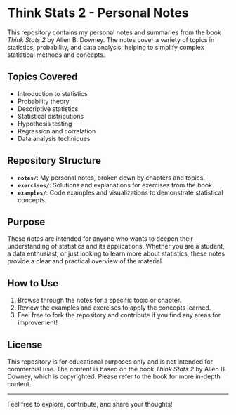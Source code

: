 # Think Stats 2 - Personal Notes

This repository contains my personal notes and summaries from the book *Think Stats 2* by Allen B. Downey. The notes cover a variety of topics in statistics, probability, and data analysis, helping to simplify complex statistical methods and concepts.

## Topics Covered

- Introduction to statistics
- Probability theory
- Descriptive statistics
- Statistical distributions
- Hypothesis testing
- Regression and correlation
- Data analysis techniques

## Repository Structure

- **`notes/`**: My personal notes, broken down by chapters and topics.
- **`exercises/`**: Solutions and explanations for exercises from the book.
- **`examples/`**: Code examples and visualizations to demonstrate statistical concepts.

## Purpose

These notes are intended for anyone who wants to deepen their understanding of statistics and its applications. Whether you are a student, a data enthusiast, or just looking to learn more about statistics, these notes provide a clear and practical overview of the material.

## How to Use

1. Browse through the notes for a specific topic or chapter.
2. Review the examples and exercises to apply the concepts learned.
3. Feel free to fork the repository and contribute if you find any areas for improvement!

## License

This repository is for educational purposes only and is not intended for commercial use. The content is based on the book *Think Stats 2* by Allen B. Downey, which is copyrighted. Please refer to the book for more in-depth content.

---

Feel free to explore, contribute, and share your thoughts!
